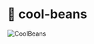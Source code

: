 # 🧊 cool-beans
![CoolBeans](https://user-images.githubusercontent.com/50306817/157795434-bb393fe3-40ea-4db4-aad7-ab6394445ee3.png)
